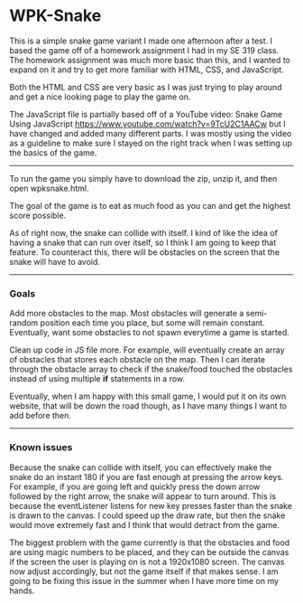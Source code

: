 # WPK-Snake
This is a simple snake game variant I made one afternoon after a test. I based the game off of a homework assignment I had in my SE 319 class. The homework assignment was much more basic than this, and I wanted to expand on it and try to get more familiar with HTML, CSS, and JavaScript.

Both the HTML and CSS are very basic as I was just trying to play around and get a nice looking page to play the game on.

The JavaScript file is partially based off of a YouTube video: Snake Game Using JavaScript https://www.youtube.com/watch?v=9TcU2C1AACw
but I have changed and added many different parts. I was mostly using the video as a guideline to make sure I stayed on the right track when I was setting up the basics of the game.
_____________________________________
To run the game you simply have to download the zip, unzip it, and then open wpksnake.html.

The goal of the game is to eat as much food as you can and get the highest score possible.

As of right now, the snake can collide with itself. I kind of like the idea of having a snake that can run over itself, so I think I am going to keep that feature. To counteract this, there will be obstacles on the screen that the snake will have to avoid.
_______________________
### Goals
Add more obstacles to the map. Most obstacles will generate a semi-random position each time you place, but some will remain constant. Eventually, want some obstacles to not spawn everytime a game is started.

Clean up code in JS file more. For example, will eventually create an array of obstacles that stores each obstacle on the map. Then I can iterate through the obstacle array to check if the snake/food touched the obstacles instead of using multiple **if** statements in a row.  

Eventually, when I am happy with this small game, I would put it on its own website, that will be down the road though, as I have many things I want to add before then.
__________________________
### Known issues
Because the snake can collide with itself, you can effectively make the snake do an instant 180 if you are fast enough at pressing the arrow keys. For example, if you are going left and quickly press the down arrow followed by the right arrow, the snake will appear to turn around. This is because the eventListener listens for new key presses faster than the snake is drawn to the canvas. I could speed up the draw rate, but then the snake would move extremely fast and I think that would detract from the game.

The biggest problem with the game currently is that the obstacles and food are using magic numbers to be placed, and they can be outside the canvas if the screen the user is playing on is not a 1920x1080 screen. The canvas now adjust accordingly, but not the game itself if that makes sense. I am going to be fixing this issue in the summer when I have more time on my hands.
